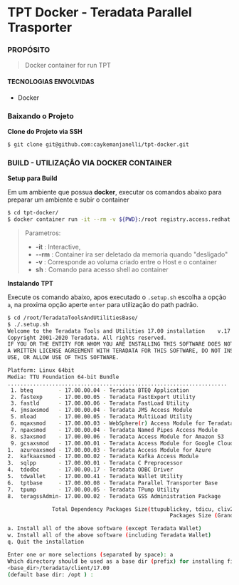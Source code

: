# TPT Docker - Teradata Parallel Trasporter

### PROPÓSITO

>  Docker container for run TPT

#### TECNOLOGIAS ENVOLVIDAS

- Docker

### Baixando o Projeto

**Clone do Projeto via SSH**
```sh
$ git clone git@github.com:caykemanjanelli/tpt-docker.git
```
### BUILD - UTILIZAÇÂO VIA DOCKER CONTAINER

**Setup para Build** 

Em um ambiente que possua **docker**, executar os comandos abaixo para preparar um ambiente e subir o container
```sh
$ cd tpt-docker/
$ docker container run -it --rm -v ${PWD}:/root registry.access.redhat.com/rhel7/rhel bash
```
>Parametros:
>* **-it** : Interactive,
>* **--rm** : Container ira ser deletado da memoria quando "desligado"
>* **-v** : Corresponde ao voluma criado entre o Host e o container
>* **sh** : Comando para acesso shell ao container

**Instalando TPT**

Execute os comando abaixo, apos executado o `.setup.sh` escolha a opção `a`, na proxima opção aperte `enter` para utilização do path padrão.

```sh
$ cd /root/TeradataToolsAndUtilitiesBase/
$ ./.setup.sh
Welcome to the Teradata Tools and Utilities 17.00 installation    v.17.00.15.00
Copyright 2001-2020 Teradata. All rights reserved.
IF YOU OR THE ENTITY FOR WHOM YOU ARE INSTALLING THIS SOFTWARE DOES NOT HAVE 
A WRITTEN LICENSE AGREEMENT WITH TERADATA FOR THIS SOFTWARE, DO NOT INSTALL,
USE, OR ALLOW USE OF THIS SOFTWARE.

Platform: Linux 64bit
Media: TTU Foundation 64-bit Bundle
.....................................................................
 1. bteq        - 17.00.00.04 - Teradata BTEQ Application                           884 KB
 2. fastexp     - 17.00.00.05 - Teradata FastExport Utility                         792 KB
 3. fastld      - 17.00.00.06 - Teradata FastLoad Utility                           530 KB
 4. jmsaxsmod   - 17.00.00.04 - Teradata JMS Access Module                           95 KB
 5. mload       - 17.00.00.05 - Teradata MultiLoad Utility                          856 KB
 6. mqaxsmod    - 17.00.00.03 - WebSphere(r) Access Module for Teradata             303 KB
 7. npaxsmod    - 17.00.00.04 - Teradata Named Pipes Access Module                  102 KB
 8. s3axsmod    - 17.00.00.06 - Teradata Access Module for Amazon S3               9582 KB
 9. gcsaxsmod   - 17.00.00.01 - Teradata Access Module for Google Cloud Storage    6706 KB
1.  azureaxsmod - 17.00.00.03 - Teradata Access Module for Azure                   9534 KB
2.  kafkaaxsmod - 17.00.00.02 - Teradata Kafka Access Module                       3851 KB
3.  sqlpp       - 17.00.00.01 - Teradata C Preprocessor                             661 KB
4.  tdodbc      - 17.00.00.17 - Teradata ODBC Driver                              76759 KB
5.  tdwallet    - 17.00.00.41 - Teradata Wallet Utility                            8349 KB
6.  tptbase     - 17.00.00.08 - Teradata Parallel Transporter Base                68934 KB
7.  tpump       - 17.00.00.05 - Teradata TPump Utility                             1022 KB
8.  teragssAdmin- 17.00.00.02 - Teradata GSS Administration Package                9934 KB

              Total Dependency Packages Size(ttupublickey, tdicu, cliv2, piom) :  17910 KB
                                                   Packages Size (Grand Total) : 216804 KB

a. Install all of the above software (except Teradata Wallet)
w. Install all of the above software (including Teradata Wallet)
q. Quit the installation

Enter one or more selections (separated by space): a
Which directory should be used as a base dir (prefix) for installing files?
<base_dir>/teradata/client/17.00
(default base dir: /opt ) : 
```